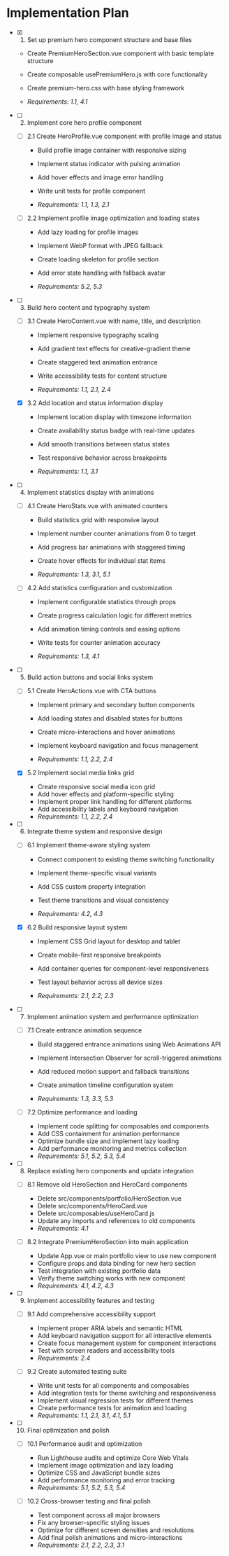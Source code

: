 # Implementation Plan

- [x] 1. Set up premium hero component structure and base files



  - Create PremiumHeroSection.vue component with basic template structure
  - Create composable usePremiumHero.js with core functionality
  - Create premium-hero.css with base styling framework

  - _Requirements: 1.1, 4.1_









- [ ] 2. Implement core hero profile component
  - [ ] 2.1 Create HeroProfile.vue component with profile image and status
    - Build profile image container with responsive sizing
    - Implement status indicator with pulsing animation

    - Add hover effects and image error handling


    - Write unit tests for profile component
    - _Requirements: 1.1, 1.3, 2.1_

  - [ ] 2.2 Implement profile image optimization and loading states
    - Add lazy loading for profile images


    - Implement WebP format with JPEG fallback
    - Create loading skeleton for profile section
    - Add error state handling with fallback avatar
    - _Requirements: 5.2, 5.3_




- [ ] 3. Build hero content and typography system
  - [ ] 3.1 Create HeroContent.vue with name, title, and description
    - Implement responsive typography scaling
    - Add gradient text effects for creative-gradient theme
    - Create staggered text animation entrance


    - Write accessibility tests for content structure
    - _Requirements: 1.1, 2.1, 2.4_

  - [x] 3.2 Add location and status information display

    - Implement location display with timezone information


    - Create availability status badge with real-time updates
    - Add smooth transitions between status states
    - Test responsive behavior across breakpoints
    - _Requirements: 1.1, 3.1_



- [ ] 4. Implement statistics display with animations
  - [ ] 4.1 Create HeroStats.vue with animated counters
    - Build statistics grid with responsive layout
    - Implement number counter animations from 0 to target

    - Add progress bar animations with staggered timing


    - Create hover effects for individual stat items
    - _Requirements: 1.3, 3.1, 5.1_

  - [ ] 4.2 Add statistics configuration and customization
    - Implement configurable statistics through props


    - Create progress calculation logic for different metrics
    - Add animation timing controls and easing options
    - Write tests for counter animation accuracy
    - _Requirements: 1.3, 4.1_





- [ ] 5. Build action buttons and social links system
  - [ ] 5.1 Create HeroActions.vue with CTA buttons
    - Implement primary and secondary button components
    - Add loading states and disabled states for buttons
    - Create micro-interactions and hover animations


    - Implement keyboard navigation and focus management
    - _Requirements: 1.1, 2.2, 2.4_


  - [x] 5.2 Implement social media links grid


    - Create responsive social media icon grid
    - Add hover effects and platform-specific styling
    - Implement proper link handling for different platforms
    - Add accessibility labels and keyboard navigation
    - _Requirements: 1.1, 2.2, 2.4_



- [ ] 6. Integrate theme system and responsive design
  - [ ] 6.1 Implement theme-aware styling system
    - Connect component to existing theme switching functionality

    - Implement theme-specific visual variants


    - Add CSS custom property integration
    - Test theme transitions and visual consistency
    - _Requirements: 4.2, 4.3_

  - [x] 6.2 Build responsive layout system


    - Implement CSS Grid layout for desktop and tablet
    - Create mobile-first responsive breakpoints
    - Add container queries for component-level responsiveness
    - Test layout behavior across all device sizes


    - _Requirements: 2.1, 2.2, 2.3_



- [ ] 7. Implement animation system and performance optimization
  - [ ] 7.1 Create entrance animation sequence
    - Build staggered entrance animations using Web Animations API
    - Implement Intersection Observer for scroll-triggered animations


    - Add reduced motion support and fallback transitions
    - Create animation timeline configuration system
    - _Requirements: 1.3, 3.3, 5.3_

  - [ ] 7.2 Optimize performance and loading
    - Implement code splitting for composables and components
    - Add CSS containment for animation performance
    - Optimize bundle size and implement lazy loading
    - Add performance monitoring and metrics collection
    - _Requirements: 5.1, 5.2, 5.3, 5.4_

- [ ] 8. Replace existing hero components and update integration
  - [ ] 8.1 Remove old HeroSection and HeroCard components
    - Delete src/components/portfolio/HeroSection.vue
    - Delete src/components/HeroCard.vue
    - Delete src/composables/useHeroCard.js
    - Update any imports and references to old components
    - _Requirements: 4.1_

  - [ ] 8.2 Integrate PremiumHeroSection into main application
    - Update App.vue or main portfolio view to use new component
    - Configure props and data binding for new hero section
    - Test integration with existing portfolio data
    - Verify theme switching works with new component
    - _Requirements: 4.1, 4.2, 4.3_

- [ ] 9. Implement accessibility features and testing
  - [ ] 9.1 Add comprehensive accessibility support
    - Implement proper ARIA labels and semantic HTML
    - Add keyboard navigation support for all interactive elements
    - Create focus management system for component interactions
    - Test with screen readers and accessibility tools
    - _Requirements: 2.4_

  - [ ] 9.2 Create automated testing suite
    - Write unit tests for all components and composables
    - Add integration tests for theme switching and responsiveness
    - Implement visual regression tests for different themes
    - Create performance tests for animation and loading
    - _Requirements: 1.1, 2.1, 3.1, 4.1, 5.1_

- [ ] 10. Final optimization and polish
  - [ ] 10.1 Performance audit and optimization
    - Run Lighthouse audits and optimize Core Web Vitals
    - Implement image optimization and lazy loading
    - Optimize CSS and JavaScript bundle sizes
    - Add performance monitoring and error tracking
    - _Requirements: 5.1, 5.2, 5.3, 5.4_

  - [ ] 10.2 Cross-browser testing and final polish
    - Test component across all major browsers
    - Fix any browser-specific styling issues
    - Optimize for different screen densities and resolutions
    - Add final polish animations and micro-interactions
    - _Requirements: 2.1, 2.2, 2.3, 3.1_